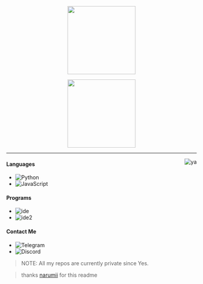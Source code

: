 
<p align="center">
    <img height="180em" src="https://github-readme-stats.vercel.app/api/top-langs/?username=Daybreak-keks&layout=compact&theme=dracula"/>
</p>

<p align="center">
    <img height="180em" src="https://github-readme-stats.vercel.app/api?username=Daybreak-keks&show_icons=true&theme=dracula&count_private=true&show_icons=true&include_all_commits=true"/>
</p>

---

<img alt="ya" src="https://cdn.discordapp.com/attachments/826052184713723917/848080274361286676/marchss.gif" align="right"/>

#### Languages
- ![Python](https://img.shields.io/badge/-Python-FF008F)
- ![JavaScript](https://img.shields.io/badge/-JavaScript-FF008F)

#### Programs
- ![ide](https://img.shields.io/badge/-VS_Codium-FF008F)
- ![ide2](https://img.shields.io/badge/-PyCharm-FF008F)

#### Contact Me
* ![Telegram](https://t.me/Kabion)
* ![Discord](https://discords.com/bio/p/daybreak)

> NOTE: All my repos are currently private since Yes.

> thanks [narumii](https://github.com/narumii) for this readme

